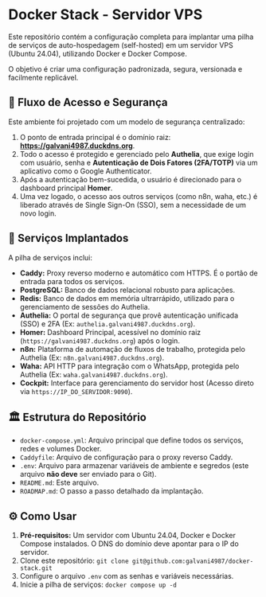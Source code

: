 # Docker Stack - Servidor VPS

Este repositório contém a configuração completa para implantar uma pilha de serviços de auto-hospedagem (self-hosted) em um servidor VPS (Ubuntu 24.04), utilizando Docker e Docker Compose.

O objetivo é criar uma configuração padronizada, segura, versionada e facilmente replicável.

## 🔐 Fluxo de Acesso e Segurança

Este ambiente foi projetado com um modelo de segurança centralizado:

1.  O ponto de entrada principal é o domínio raiz: **https://galvani4987.duckdns.org**.
2.  Todo o acesso é protegido e gerenciado pelo **Authelia**, que exige login com usuário, senha e **Autenticação de Dois Fatores (2FA/TOTP)** via um aplicativo como o Google Authenticator.
3.  Após a autenticação bem-sucedida, o usuário é direcionado para o dashboard principal **Homer**.
4.  Uma vez logado, o acesso aos outros serviços (como n8n, waha, etc.) é liberado através de Single Sign-On (SSO), sem a necessidade de um novo login.

## 🚀 Serviços Implantados

A pilha de serviços inclui:

* **Caddy:** Proxy reverso moderno e automático com HTTPS. É o portão de entrada para todos os serviços.
* **PostgreSQL:** Banco de dados relacional robusto para aplicações.
* **Redis:** Banco de dados em memória ultrarrápido, utilizado para o gerenciamento de sessões do Authelia.
* **Authelia:** O portal de segurança que provê autenticação unificada (SSO) e 2FA (Ex: `authelia.galvani4987.duckdns.org`).
* **Homer:** Dashboard Principal, acessível no domínio raiz (`https://galvani4987.duckdns.org`) após o login.
* **n8n:** Plataforma de automação de fluxos de trabalho, protegida pelo Authelia (Ex: `n8n.galvani4987.duckdns.org`).
* **Waha:** API HTTP para integração com o WhatsApp, protegida pelo Authelia (Ex: `waha.galvani4987.duckdns.org`).
* **Cockpit:** Interface para gerenciamento do servidor host (Acesso direto via `https://IP_DO_SERVIDOR:9090`).

## 🏛️ Estrutura do Repositório

* `docker-compose.yml`: Arquivo principal que define todos os serviços, redes e volumes Docker.
* `Caddyfile`: Arquivo de configuração para o proxy reverso Caddy.
* `.env`: Arquivo para armazenar variáveis de ambiente e segredos (este arquivo **não deve** ser enviado para o Git).
* `README.md`: Este arquivo.
* `ROADMAP.md`: O passo a passo detalhado da implantação.

## ⚙️ Como Usar

1.  **Pré-requisitos:** Um servidor com Ubuntu 24.04, Docker e Docker Compose instalados. O DNS do domínio deve apontar para o IP do servidor.
2.  Clone este repositório: `git clone git@github.com:galvani4987/docker-stack.git`
3.  Configure o arquivo `.env` com as senhas e variáveis necessárias.
4.  Inicie a pilha de serviços: `docker compose up -d`

